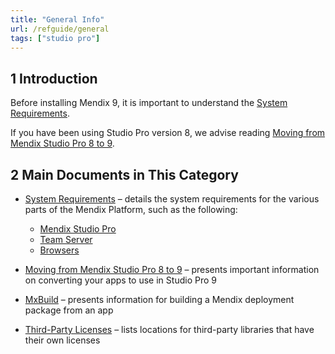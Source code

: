 ```yaml
---
title: "General Info"
url: /refguide/general
tags: ["studio pro"]
---
```


## 1 Introduction

Before installing Mendix 9, it is important to understand the [System Requirements](system-requirements). 

If you have been using Studio Pro version 8, we advise reading [Moving from Mendix Studio Pro 8 to 9](moving-from-8-to-9).

## 2 Main Documents in This Category

* [System Requirements](system-requirements) – details the system requirements for the various parts of the Mendix Platform, such as the following:

	* [Mendix Studio Pro](system-requirements#sp)
	* [Team Server](system-requirements#ts)
	* [Browsers](system-requirements#browsers)

* [Moving from Mendix Studio Pro 8 to 9](moving-from-8-to-9) – presents important information on converting your apps to use in Studio Pro 9
* [MxBuild](mxbuild) – presents information for building a Mendix deployment package from an app
* [Third-Party Licenses](third-party-licenses) – lists locations for third-party libraries that have their own licenses
